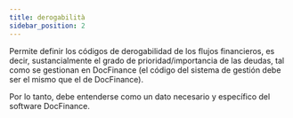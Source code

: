 ```yaml
---
title: derogabilità
sidebar_position: 2
---
```


Permite definir los códigos de derogabilidad de los flujos financieros, es decir, sustancialmente el grado de prioridad/importancia de las deudas, tal como se gestionan en DocFinance (el código del sistema de gestión debe ser el mismo que el de DocFinance).

Por lo tanto, debe entenderse como un dato necesario y específico del software DocFinance.